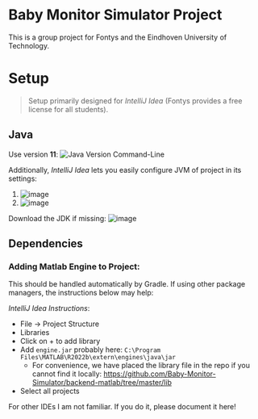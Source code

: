 # Baby Monitor Simulator Project
This is a group project for Fontys and the Eindhoven University of Technology.

# Setup
> Setup primarily designed for _IntelliJ Idea_ (Fontys provides a free license for all students).

## Java
Use version **11**:
![Java Version Command-Line](https://github.com/Baby-Monitor-Simulator/backend-matlab/assets/83029234/4d5c4560-c9b2-46dc-ba4a-7eb983c6341d)

Additionally, _IntelliJ Idea_ lets you easily configure JVM of project in its settings:

1. ![image](https://github.com/Baby-Monitor-Simulator/backend-matlab/assets/83029234/5c3c8492-6f0f-40b0-b267-871e76cd0cce)
2. ![image](https://github.com/Baby-Monitor-Simulator/backend-matlab/assets/83029234/7d6364e7-a961-4ba1-93bd-091fc783bebf)

Download the JDK if missing: ![image](https://github.com/Baby-Monitor-Simulator/backend-matlab/assets/83029234/fc807474-f9bb-4500-a6ee-cb451da2828b)

## Dependencies
### Adding Matlab Engine to Project:
This should be handled automatically by Gradle. If using other package managers, the instructions below may help:

_IntelliJ Idea Instructions_:
- File -> Project Structure
- Libraries
- Click on + to add library
- Add `engine.jar` probably here: `C:\Program Files\MATLAB\R2022b\extern\engines\java\jar`
  - For convenience, we have placed the library file in the repo if you cannot find it locally: https://github.com/Baby-Monitor-Simulator/backend-matlab/tree/master/lib  
- Select all projects

For other IDEs I am not familiar. If you do it, please document it here!

